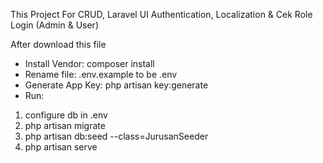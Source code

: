This Project For CRUD, Laravel UI Authentication, Localization & Cek Role Login (Admin & User)

After download this file

- Install Vendor: composer install
- Rename file: .env.example to be .env
- Generate App Key: php artisan key:generate
- Run: 
1. configure db in .env
2. php artisan migrate
3. php artisan db:seed --class=JurusanSeeder
4. php artisan serve
